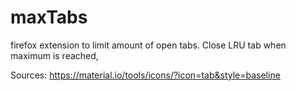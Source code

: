 # maxTabs
firefox extension to limit amount of open tabs. Close LRU tab when maximum is reached,


Sources:
https://material.io/tools/icons/?icon=tab&style=baseline
